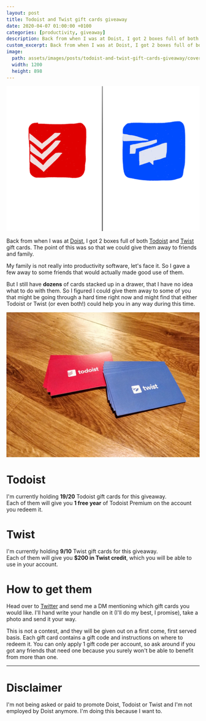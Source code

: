 ```yaml
---
layout: post
title: Todoist and Twist gift cards giveaway
date: 2020-04-07 01:00:00 +0100
categories: [productivity, giveaway]
description: Back from when I was at Doist, I got 2 boxes full of both Todoist and Twist gift cards. Now I'm giving them away.
custom_excerpt: Back from when I was at Doist, I got 2 boxes full of both Todoist and Twist gift cards. Now I'm giving them away.
image:
  path: assets/images/posts/todoist-and-twist-gift-cards-giveaway/cover.png
  width: 1200 
  height: 898
---
```


![Todoist and Twist logos](assets/images/posts/todoist-and-twist-gift-cards-giveaway/cover.png)

Back from when I was at [Doist](https://doist.com), I got 2 boxes full of both [Todoist](https://todoist.com) and [Twist](https://twist.com) gift cards. The point of this was so that we could give them away to friends and family.

My family is not really into productivity software, let's face it. So I gave a few away to some friends that would actually made good use of them.

But I still have **dozens** of cards stacked up in a drawer, that I have no idea what to do with them. So I figured I could give them away to some of you that might be going through a hard time right now and might find that either Todoist or Twist (or even both!) could help you in any way during this time.

![Todoist and Twist gift cards](assets/images/posts/todoist-and-twist-gift-cards-giveaway/todoist-twist-gift-cards.jpg)

# Todoist

I'm currently holding **19/20** Todoist gift cards for this giveaway.  
Each of them will give you **1 free year** of Todoist Premium on the account you redeem it.


# Twist

I'm currently holding **9/10** Twist gift cards for this giveaway.  
Each of them will give you **$200 in Twist credit**, which you will be able to use in your account.

# How to get them

Head over to [Twitter](https://twitter.com/pmpinto) and send me a DM mentioning which gift cards you would like. I'll hand write your handle on it (I'll do my best, I promise), take a photo and send it your way.

This is not a contest, and they will be given out on a first come, first served basis.
Each gift card contains a gift code and instructions on where to redeem it. You can only apply 1 gift code per account, so ask around if you got any friends that need one because you surely won't be able to benefit from more than one.

---

# Disclaimer

I'm not being asked or paid to promote Doist, Todoist or Twist and I'm not employed by Doist anymore. I'm doing this because I want to.

